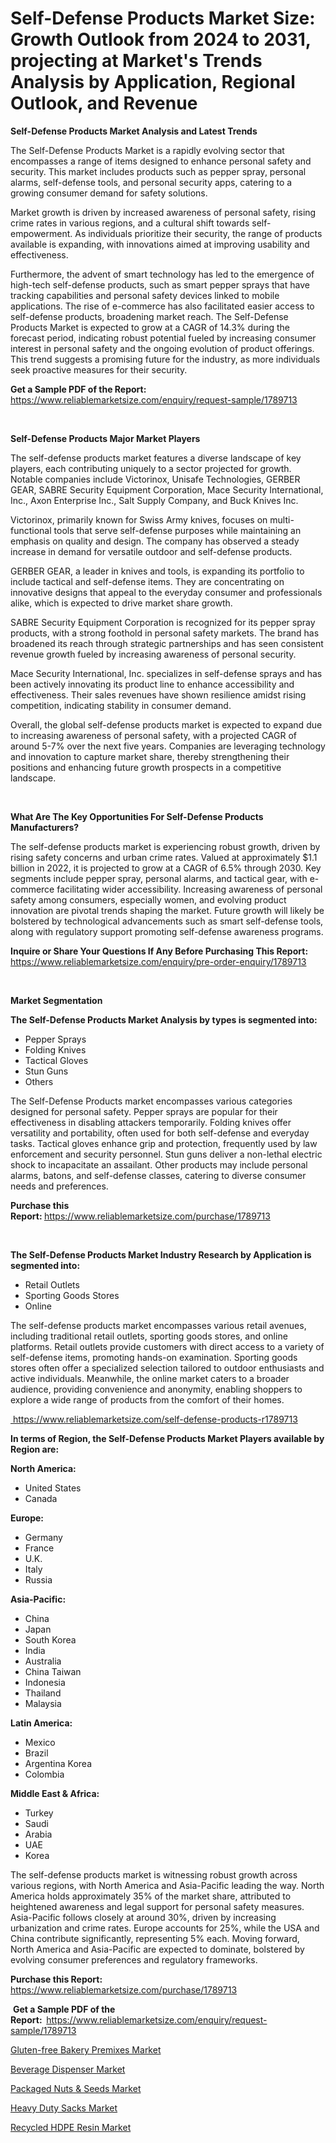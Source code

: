 <p><h1>Self-Defense Products Market Size: Growth Outlook from 2024 to 2031, projecting at Market's Trends Analysis by Application, Regional Outlook, and Revenue</h1></p><p><strong>Self-Defense Products Market Analysis and Latest Trends</strong></p>
<p><p>The Self-Defense Products Market is a rapidly evolving sector that encompasses a range of items designed to enhance personal safety and security. This market includes products such as pepper spray, personal alarms, self-defense tools, and personal security apps, catering to a growing consumer demand for safety solutions. </p><p>Market growth is driven by increased awareness of personal safety, rising crime rates in various regions, and a cultural shift towards self-empowerment. As individuals prioritize their security, the range of products available is expanding, with innovations aimed at improving usability and effectiveness. </p><p>Furthermore, the advent of smart technology has led to the emergence of high-tech self-defense products, such as smart pepper sprays that have tracking capabilities and personal safety devices linked to mobile applications. The rise of e-commerce has also facilitated easier access to self-defense products, broadening market reach. The Self-Defense Products Market is expected to grow at a CAGR of 14.3% during the forecast period, indicating robust potential fueled by increasing consumer interest in personal safety and the ongoing evolution of product offerings. This trend suggests a promising future for the industry, as more individuals seek proactive measures for their security.</p></p>
<p><strong>Get a Sample PDF of the Report:&nbsp;</strong> <a href="https://www.reliablemarketsize.com/enquiry/request-sample/1789713?utm_campaign=1186&utm_medium=2&utm_source=Github&utm_content=ia&utm_term=09102024&utm_id=self-defense-products">https://www.reliablemarketsize.com/enquiry/request-sample/1789713</a></p>
<p>&nbsp;</p>
<p><strong>Self-Defense Products Major Market Players</strong></p>
<p><p>The self-defense products market features a diverse landscape of key players, each contributing uniquely to a sector projected for growth. Notable companies include Victorinox, Unisafe Technologies, GERBER GEAR, SABRE Security Equipment Corporation, Mace Security International, Inc., Axon Enterprise Inc., Salt Supply Company, and Buck Knives Inc.</p><p>Victorinox, primarily known for Swiss Army knives, focuses on multi-functional tools that serve self-defense purposes while maintaining an emphasis on quality and design. The company has observed a steady increase in demand for versatile outdoor and self-defense products.</p><p>GERBER GEAR, a leader in knives and tools, is expanding its portfolio to include tactical and self-defense items. They are concentrating on innovative designs that appeal to the everyday consumer and professionals alike, which is expected to drive market share growth.</p><p>SABRE Security Equipment Corporation is recognized for its pepper spray products, with a strong foothold in personal safety markets. The brand has broadened its reach through strategic partnerships and has seen consistent revenue growth fueled by increasing awareness of personal security. </p><p>Mace Security International, Inc. specializes in self-defense sprays and has been actively innovating its product line to enhance accessibility and effectiveness. Their sales revenues have shown resilience amidst rising competition, indicating stability in consumer demand.</p><p>Overall, the global self-defense products market is expected to expand due to increasing awareness of personal safety, with a projected CAGR of around 5-7% over the next five years. Companies are leveraging technology and innovation to capture market share, thereby strengthening their positions and enhancing future growth prospects in a competitive landscape.</p></p>
<p>&nbsp;</p>
<p><strong>What Are The Key Opportunities For Self-Defense Products Manufacturers?</strong></p>
<p><p>The self-defense products market is experiencing robust growth, driven by rising safety concerns and urban crime rates. Valued at approximately $1.1 billion in 2022, it is projected to grow at a CAGR of 6.5% through 2030. Key segments include pepper spray, personal alarms, and tactical gear, with e-commerce facilitating wider accessibility. Increasing awareness of personal safety among consumers, especially women, and evolving product innovation are pivotal trends shaping the market. Future growth will likely be bolstered by technological advancements such as smart self-defense tools, along with regulatory support promoting self-defense awareness programs.</p></p>
<p><strong>Inquire or Share Your Questions If Any Before Purchasing This Report:</strong> <a href="https://www.reliablemarketsize.com/enquiry/pre-order-enquiry/1789713?utm_campaign=1186&utm_medium=2&utm_source=Github&utm_content=ia&utm_term=09102024&utm_id=self-defense-products">https://www.reliablemarketsize.com/enquiry/pre-order-enquiry/1789713</a></p>
<p>&nbsp;</p>
<p><strong>Market Segmentation</strong></p>
<p><strong>The Self-Defense Products Market Analysis by types is segmented into:</strong></p>
<p><ul><li>Pepper Sprays</li><li>Folding Knives</li><li>Tactical Gloves</li><li>Stun Guns</li><li>Others</li></ul></p>
<p><p>The Self-Defense Products market encompasses various categories designed for personal safety. Pepper sprays are popular for their effectiveness in disabling attackers temporarily. Folding knives offer versatility and portability, often used for both self-defense and everyday tasks. Tactical gloves enhance grip and protection, frequently used by law enforcement and security personnel. Stun guns deliver a non-lethal electric shock to incapacitate an assailant. Other products may include personal alarms, batons, and self-defense classes, catering to diverse consumer needs and preferences.</p></p>
<p><strong>Purchase this Report:&nbsp;</strong><a href="https://www.reliablemarketsize.com/purchase/1789713?utm_campaign=1186&utm_medium=2&utm_source=Github&utm_content=ia&utm_term=09102024&utm_id=self-defense-products">https://www.reliablemarketsize.com/purchase/1789713</a></p>
<p>&nbsp;</p>
<p><strong>The Self-Defense Products Market Industry Research by Application is segmented into:</strong></p>
<p><ul><li>Retail Outlets</li><li>Sporting Goods Stores</li><li>Online</li></ul></p>
<p><p>The self-defense products market encompasses various retail avenues, including traditional retail outlets, sporting goods stores, and online platforms. Retail outlets provide customers with direct access to a variety of self-defense items, promoting hands-on examination. Sporting goods stores often offer a specialized selection tailored to outdoor enthusiasts and active individuals. Meanwhile, the online market caters to a broader audience, providing convenience and anonymity, enabling shoppers to explore a wide range of products from the comfort of their homes.</p></p>
<p><a href="https://www.reliablemarketsize.com/self-defense-products-r1789713?utm_campaign=1186&utm_medium=2&utm_source=Github&utm_content=ia&utm_term=09102024&utm_id=self-defense-products">&nbsp;https://www.reliablemarketsize.com/self-defense-products-r1789713</a></p>
<p><strong>In terms of Region, the Self-Defense Products Market Players available by Region are:</strong></p>
<p>
    <p> <strong> North America: </strong>
        <ul>
            <li>United States</li>
            <li>Canada</li>
        </ul>
        </p> 
    <p> <strong> Europe: </strong>
        <ul>
            <li>Germany</li>
            <li>France</li>
            <li>U.K.</li>
            <li>Italy</li>
            <li>Russia</li>
        </ul>
        </p> 
    <p> <strong> Asia-Pacific: </strong>
        <ul>
            <li>China</li>
            <li>Japan</li>
            <li>South Korea</li>
            <li>India</li>
            <li>Australia</li>
            <li>China Taiwan</li>
            <li>Indonesia</li>
            <li>Thailand</li>
            <li>Malaysia</li>
        </ul>
        </p> 
    <p> <strong> Latin America: </strong>
        <ul>
            <li>Mexico</li>
            <li>Brazil</li>
            <li>Argentina Korea</li>
            <li>Colombia</li>
        </ul>
        </p> 
    <p> <strong> Middle East & Africa: </strong>
        <ul>
            <li>Turkey</li>
            <li>Saudi</li>
            <li>Arabia</li>
            <li>UAE</li>
            <li>Korea</li>
        </ul>
    </p>
    </p>
<p><p>The self-defense products market is witnessing robust growth across various regions, with North America and Asia-Pacific leading the way. North America holds approximately 35% of the market share, attributed to heightened awareness and legal support for personal safety measures. Asia-Pacific follows closely at around 30%, driven by increasing urbanization and crime rates. Europe accounts for 25%, while the USA and China contribute significantly, representing 5% each. Moving forward, North America and Asia-Pacific are expected to dominate, bolstered by evolving consumer preferences and regulatory frameworks.</p></p>
<p><strong>Purchase this Report: </strong><a href="https://www.reliablemarketsize.com/purchase/1789713?utm_campaign=1186&utm_medium=2&utm_source=Github&utm_content=ia&utm_term=09102024&utm_id=self-defense-products">https://www.reliablemarketsize.com/purchase/1789713</a></p>
<p>&nbsp;<strong>Get a Sample PDF of the Report:&nbsp;&nbsp;</strong><a href="https://www.reliablemarketsize.com/enquiry/request-sample/1789713?utm_campaign=1186&utm_medium=2&utm_source=Github&utm_content=ia&utm_term=09102024&utm_id=self-defense-products">https://www.reliablemarketsize.com/enquiry/request-sample/1789713</a></p>
<p><strong></strong></p>
<p><p><a href="https://github.com/florjvdva/Market-Research-Report-List-1/blob/main/gluten-free-bakery-premixes-market.md?utm_campaign=1186&utm_medium=2&utm_source=Github&utm_content=ia&utm_term=09102024&utm_id=self-defense-products">Gluten-free Bakery Premixes Market</a></p><p><a href="https://issuu.com/reportprime-2/docs/beverage-dispenser-market-size-2030_9a6acf61e126a4?utm_campaign=1186&utm_medium=2&utm_source=Github&utm_content=ia&utm_term=09102024&utm_id=self-defense-products">Beverage Dispenser Market</a></p><p><a href="https://github.com/kiara3n0pau/Market-Research-Report-List-1/blob/main/packaged-nuts-seeds-market.md?utm_campaign=1186&utm_medium=2&utm_source=Github&utm_content=ia&utm_term=09102024&utm_id=self-defense-products">Packaged Nuts & Seeds Market</a></p><p><a href="https://www.linkedin.com/pulse/future-innovation-global-heavy-duty-sacks-market-growth-opportunities-mnu4f?utm_campaign=1186&utm_medium=2&utm_source=Github&utm_content=ia&utm_term=09102024&utm_id=self-defense-products">Heavy Duty Sacks Market</a></p><p><a href="https://www.linkedin.com/pulse/recycled-hdpe-resin-market-navigating-challenges-unlocking-potential-hm2ef?utm_campaign=1186&utm_medium=2&utm_source=Github&utm_content=ia&utm_term=09102024&utm_id=self-defense-products">Recycled HDPE Resin Market</a></p></p>